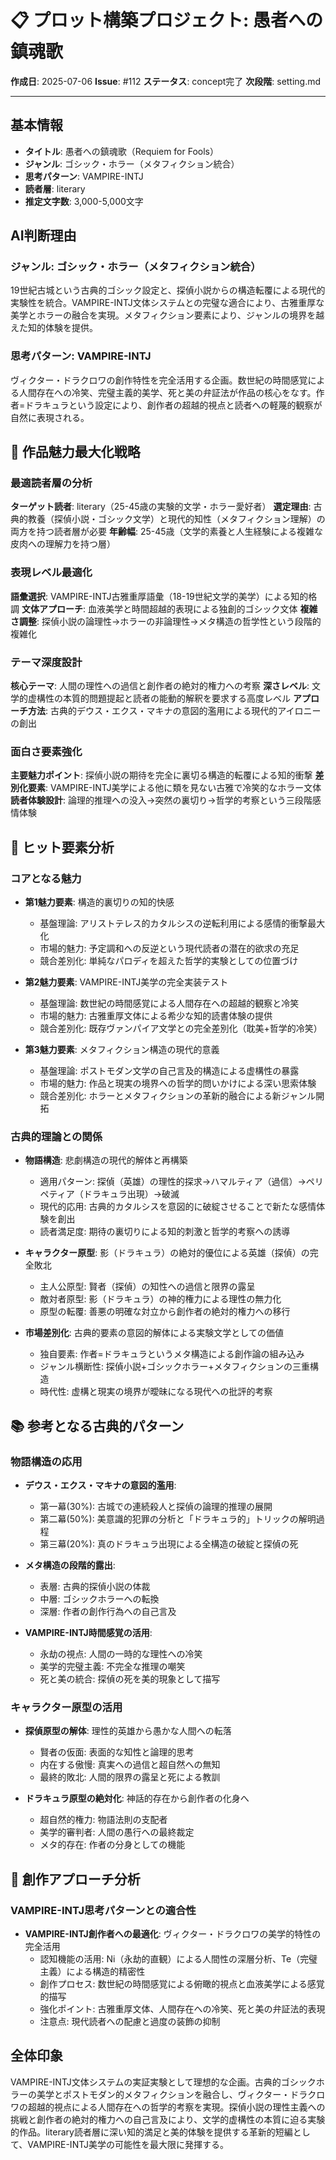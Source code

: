 # 📋 プロット構築プロジェクト: 愚者への鎮魂歌

**作成日**: 2025-07-06
**Issue**: #112
**ステータス**: concept完了
**次段階**: setting.md

---

## 基本情報
- **タイトル**: 愚者への鎮魂歌（Requiem for Fools）
- **ジャンル**: ゴシック・ホラー（メタフィクション統合）
- **思考パターン**: VAMPIRE-INTJ
- **読者層**: literary
- **推定文字数**: 3,000-5,000文字

## AI判断理由

### ジャンル: ゴシック・ホラー（メタフィクション統合）
19世紀古城という古典的ゴシック設定と、探偵小説からの構造転覆による現代的実験性を統合。VAMPIRE-INTJ文体システムとの完璧な適合により、古雅重厚な美学とホラーの融合を実現。メタフィクション要素により、ジャンルの境界を越えた知的体験を提供。

### 思考パターン: VAMPIRE-INTJ
ヴィクター・ドラクロワの創作特性を完全活用する企画。数世紀の時間感覚による人間存在への冷笑、完璧主義的美学、死と美の弁証法が作品の核心をなす。作者=ドラキュラという設定により、創作者の超越的視点と読者への軽蔑的観察が自然に表現される。

## 🎯 作品魅力最大化戦略

### 最適読者層の分析
**ターゲット読者**: literary（25-45歳の実験的文学・ホラー愛好者）
**選定理由**: 古典的教養（探偵小説・ゴシック文学）と現代的知性（メタフィクション理解）の両方を持つ読者層が必要
**年齢幅**: 25-45歳（文学的素養と人生経験による複雑な皮肉への理解力を持つ層）

### 表現レベル最適化
**語彙選択**: VAMPIRE-INTJ古雅重厚語彙（18-19世紀文学的美学）による知的格調
**文体アプローチ**: 血液美学と時間超越的表現による独創的ゴシック文体
**複雑さ調整**: 探偵小説の論理性→ホラーの非論理性→メタ構造の哲学性という段階的複雑化

### テーマ深度設計
**核心テーマ**: 人間の理性への過信と創作者の絶対的権力への考察
**深さレベル**: 文学的虚構性の本質的問題提起と読者の能動的解釈を要求する高度レベル
**アプローチ方法**: 古典的デウス・エクス・マキナの意図的濫用による現代的アイロニーの創出

### 面白さ要素強化
**主要魅力ポイント**: 探偵小説の期待を完全に裏切る構造的転覆による知的衝撃
**差別化要素**: VAMPIRE-INTJ美学による他に類を見ない古雅で冷笑的なホラー文体
**読者体験設計**: 論理的推理への没入→突然の裏切り→哲学的考察という三段階感情体験

## 🎯 ヒット要素分析

### コアとなる魅力

- **第1魅力要素**: 構造的裏切りの知的快感
  - 基盤理論: アリストテレス的カタルシスの逆転利用による感情的衝撃最大化
  - 市場的魅力: 予定調和への反逆という現代読者の潜在的欲求の充足
  - 競合差別化: 単純なパロディを超えた哲学的実験としての位置づけ
  
- **第2魅力要素**: VAMPIRE-INTJ美学の完全実装テスト
  - 基盤理論: 数世紀の時間感覚による人間存在への超越的観察と冷笑
  - 市場的魅力: 古雅重厚文体による希少な知的読書体験の提供
  - 競合差別化: 既存ヴァンパイア文学との完全差別化（耽美+哲学的冷笑）
  
- **第3魅力要素**: メタフィクション構造の現代的意義
  - 基盤理論: ポストモダン文学の自己言及的構造による虚構性の暴露
  - 市場的魅力: 作品と現実の境界への哲学的問いかけによる深い思索体験
  - 競合差別化: ホラーとメタフィクションの革新的融合による新ジャンル開拓

### 古典的理論との関係

- **物語構造**: 悲劇構造の現代的解体と再構築
  - 適用パターン: 探偵（英雄）の理性的探求→ハマルティア（過信）→ペリペティア（ドラキュラ出現）→破滅
  - 現代的応用: 古典的カタルシスを意図的に破綻させることで新たな感情体験を創出
  - 読者満足度: 期待の裏切りによる知的刺激と哲学的考察への誘導
  
- **キャラクター原型**: 影（ドラキュラ）の絶対的優位による英雄（探偵）の完全敗北
  - 主人公原型: 賢者（探偵）の知性への過信と限界の露呈
  - 敵対者原型: 影（ドラキュラ）の神的権力による理性の無力化
  - 原型の転覆: 善悪の明確な対立から創作者の絶対的権力への移行
  
- **市場差別化**: 古典的要素の意図的解体による実験文学としての価値
  - 独自要素: 作者=ドラキュラというメタ構造による創作論の組み込み
  - ジャンル横断性: 探偵小説+ゴシックホラー+メタフィクションの三重構造
  - 時代性: 虚構と現実の境界が曖昧になる現代への批評的考察

## 📚 参考となる古典的パターン

### 物語構造の応用

- **デウス・エクス・マキナの意図的濫用**: 
  - 第一幕(30%): 古城での連続殺人と探偵の論理的推理の展開
  - 第二幕(50%): 美意識的犯罪の分析と「ドラキュラ的」トリックの解明過程
  - 第三幕(20%): 真のドラキュラ出現による全構造の破綻と探偵の死
  
- **メタ構造の段階的露出**: 
  - 表層: 古典的探偵小説の体裁
  - 中層: ゴシックホラーへの転換
  - 深層: 作者の創作行為への自己言及
  
- **VAMPIRE-INTJ時間感覚の活用**: 
  - 永劫の視点: 人間の一時的な理性への冷笑
  - 美学的完璧主義: 不完全な推理の嘲笑
  - 死と美の統合: 探偵の死を美的現象として描写

### キャラクター原型の活用

- **探偵原型の解体**: 理性的英雄から愚かな人間への転落
  - 賢者の仮面: 表面的な知性と論理的思考
  - 内在する傲慢: 真実への過信と超自然への無知
  - 最終的敗北: 人間的限界の露呈と死による教訓
  
- **ドラキュラ原型の絶対化**: 神話的存在から創作者の化身へ
  - 超自然的権力: 物語法則の支配者
  - 美学的審判者: 人間の愚行への最終裁定
  - メタ的存在: 作者の分身としての機能

## 🎨 創作アプローチ分析

### VAMPIRE-INTJ思考パターンとの適合性

- **VAMPIRE-INTJ創作者への最適化**: ヴィクター・ドラクロワの美学的特性の完全活用
  - 認知機能の活用: Ni（永劫的直観）による人間性の深層分析、Te（完璧主義）による構造的精密性
  - 創作プロセス: 数世紀の時間感覚による俯瞰的視点と血液美学による感覚的描写
  - 強化ポイント: 古雅重厚文体、人間存在への冷笑、死と美の弁証法的表現
  - 注意点: 現代読者への配慮と過度の装飾の抑制

## 全体印象

VAMPIRE-INTJ文体システムの実証実験として理想的な企画。古典的ゴシックホラーの美学とポストモダン的メタフィクションを融合し、ヴィクター・ドラクロワの超越的視点による人間存在への哲学的考察を実現。探偵小説の理性主義への挑戦と創作者の絶対的権力への自己言及により、文学的虚構性の本質に迫る実験的作品。literary読者層に深い知的満足と美的体験を提供する革新的短編として、VAMPIRE-INTJ美学の可能性を最大限に発揮する。